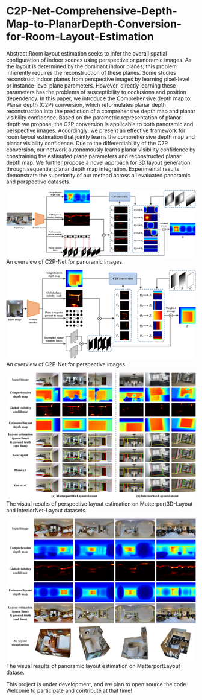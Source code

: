 # C2P-Net-Comprehensive-Depth-Map-to-PlanarDepth-Conversion-for-Room-Layout-Estimation
Abstract:Room layout estimation seeks to infer the overall spatial configuration of indoor scenes using perspective or panoramic images. As the layout is determined by the dominant indoor planes, this problem inherently requires the reconstruction of these planes. Some studies reconstruct indoor planes from perspective images by learning pixel-level or instance-level plane parameters. However, directly learning these parameters has the problems of susceptibility to occlusions and position dependency. In this paper, we introduce the Comprehensive depth map to Planar depth (C2P) conversion, which reformulates planar depth reconstruction into the prediction of a comprehensive depth map and planar visibility confidence. Based on the parametric representation of planar depth we propose, the C2P conversion is applicable to both panoramic and perspective images. Accordingly, we present an effective framework for room layout estimation that jointly learns the comprehensive depth map and planar visibility confidence. Due to the differentiability of the C2P conversion, our network autonomously learns planar visibility confidence by constraining the estimated plane parameters and reconstructed planar depth map. We further propose a novel approach for 3D layout generation through sequential planar depth map integration. Experimental results demonstrate the superiority of our method across all evaluated panoramic and perspective datasets.

![An overview of C2P-Net for panoramic images.](figure/pano_framework4.png)
An overview of C2P-Net for panoramic images.

![An overview of C2P-Net for perspective images.](figure/pers_framework4.png)
An overview of C2P-Net for perspective images.

![The visual results of perspective layout estimation on Matterport3D-Layout and InteriorNet-Layout datasets.](figure/pers_visual3.png)
The visual results of perspective layout estimation on Matterport3D-Layout and InteriorNet-Layout datasets.


![The visual results of panoramic layout estimation on MatterportLayout datase.](figure/pano_visual4.png)
The visual results of panoramic layout estimation on MatterportLayout datase.



This project is under development, and we plan to open source the code. Welcome to participate and contribute at that time!
